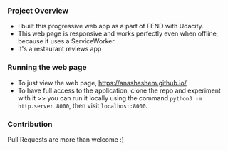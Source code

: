 ### Project Overview
- I built this progressive web app as a part of FEND with Udacity. 
- This web page is responsive and works perfectly even when offline, because it uses a ServiceWorker.
- It's a restaurant reviews app

### Running the web page
- To just view the web page, https://anashashem.github.io/
- To have full access to the application, clone the repo and experiment with it >>
you can run it locally using the command `python3 -m http.server 8000`, then visit `localhost:8000`.

### Contribution
Pull Requests are more than welcome :) 
